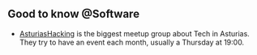 
## Good to know @Software

- [AsturiasHacking](https://asturiashacking.org/) is the biggest meetup group about Tech in Asturias. They try to have an event each month, usually a Thursday at 19:00.


